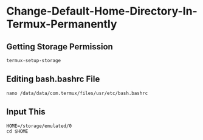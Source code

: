 # Change-Default-Home-Directory-In-Termux-Permanently

## Getting Storage Permission

```
termux-setup-storage
```

## Editing bash.bashrc File

```
nano /data/data/com.termux/files/usr/etc/bash.bashrc
```

## Input This

```
HOME=/storage/emulated/0
cd $HOME
```
